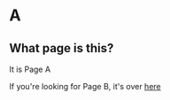 # A

## What page is this?

It is Page A

If you're looking for Page B, it's over [here](page_b.md)

